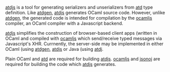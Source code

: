 [atdjs](https://github.com/barko/atdjs) is a tool for generating
serializers and unserializers from [atd](http://oss.wink.com/atd/)
type definition.  Like [atdgen](http://oss.wink.com/atdgen/),
[atdjs](https://github.com/barko/atdjs) generates OCaml source code.
However, unlike [atdgen](http://oss.wink.com/atdgen/), the generated
code is intended for compilation by the
[ocamljs](https://github.com/jaked/ocamljs) compiler, an OCaml compiler
with a Javascript backend.  

[atdjs](https://github.com/barko/atdjs) simplifies the construction of
browser-based client apps (written in OCaml and compiled with
[ocamljs](https://github.com/jaked/ocamljs) which send/receive typed
messages via Javascript's XHR.  Currnently, the server-side may be
implemented in either OCaml (using
[atdgen](http://oss.wink.com/atdgen/),
[atdjs](https://github.com/barko/atdjs) or Java (using
[atdj](https://github.com/MyLifeLabs/atdj).

Plain OCaml and [atd](http://oss.wink.com/atd/) are required for
building [atdjs](https://github.com/barko/atdjs).
[ocamljs](https://github.com/jaked/ocamljs) and 
[jsonoj](https://github.com/barko/jsonoj) are required for building
the code which [atdjs](https://github.com/barko/atdjs) generates.
